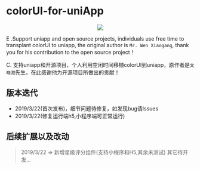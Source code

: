 # colorUI-for-uniApp

<p style="text-align:center;width:100%;">
<img src="https://www.playsort.cn/file/colorui.png" />
</p>

E .Support uniapp and open source projects, individuals use free time to transplant colorUI to uniapp, the original author is `Mr. Wen Xiaogang`, thank you for his contribution to the open source project！  

C. 支持uniapp和开源项目，个人利用空闲时间移植colorUI到uniapp，原作者是`文晓港`先生，在此感谢他为开源项目所做出的贡献！ 

## 版本迭代
- 2019/3/22(首次发布)，细节问题待修复，如发现bug请Issues
- 2019/3/22(修复运行端h5,小程序端可正常运行)

## 后续扩展以及改动
> 2019/3/22 => 新增星级评分组件(支持小程序和H5,其余未测试)
> 其它待开发...
